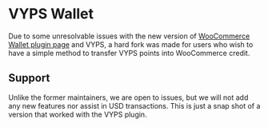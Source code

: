 # VYPS Wallet

Due to some unresolvable issues with the new version of [WooCommerce Wallet plugin page](https://wordpress.org/plugins/woo-wallet/) and VYPS, a hard fork was made for users who wish to have a simple method to transfer VYPS points into WooCommerce credit.

## Support
Unlike the former maintainers, we are open to issues, but we will not add any new features nor assist in USD transactions. This is just a snap shot of a version that worked with the VYPS plugin.
